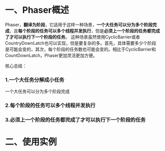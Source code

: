 # 一、Phaser概述

Phaser，**翻译为阶段**，它适用于这样一种场景，**一个大任务可以分为多个阶段完成**，且**每个阶段的任务可以多个线程并发执行**，但是**必须上一个阶段的任务都完成了才可以执行下一个阶段的任务**。 这种场景虽然使用CyclicBarrier或者CountryDownLatch也可以实现，但是要复杂的多。首先，具体需要多少个阶段是可能会变的，其次，每个阶段的任务数也可能会变的。相比于CyclicBarrier和CountDownLatch，Phaser更加灵活更加方便。

核心总结：
### 1.一个大任务分解成小任务
一个大任务可以分为多个阶段完成

### 2.每个阶段的任务可以多个线程并发执行


### 3.必须上一个阶段的任务都完成了才可以执行下一个阶段的任务

# 二、使用实例

```java


```